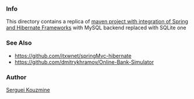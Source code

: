 ### Info

This directory contains a replica of [maven project with integration of Spring and Hibernate Frameworks](https://github.com/ravi2krishna/spring-hibernate-maven-webapp) with MySQL backend replaced with SQLite one


### See Also
 * https://github.com/itxwnet/springMvc-hibernate
 * https://github.com/dmitrykhramov/Online-Bank-Simulator

### Author
[Serguei Kouzmine](kouzmine_serguei@yahoo.com)
